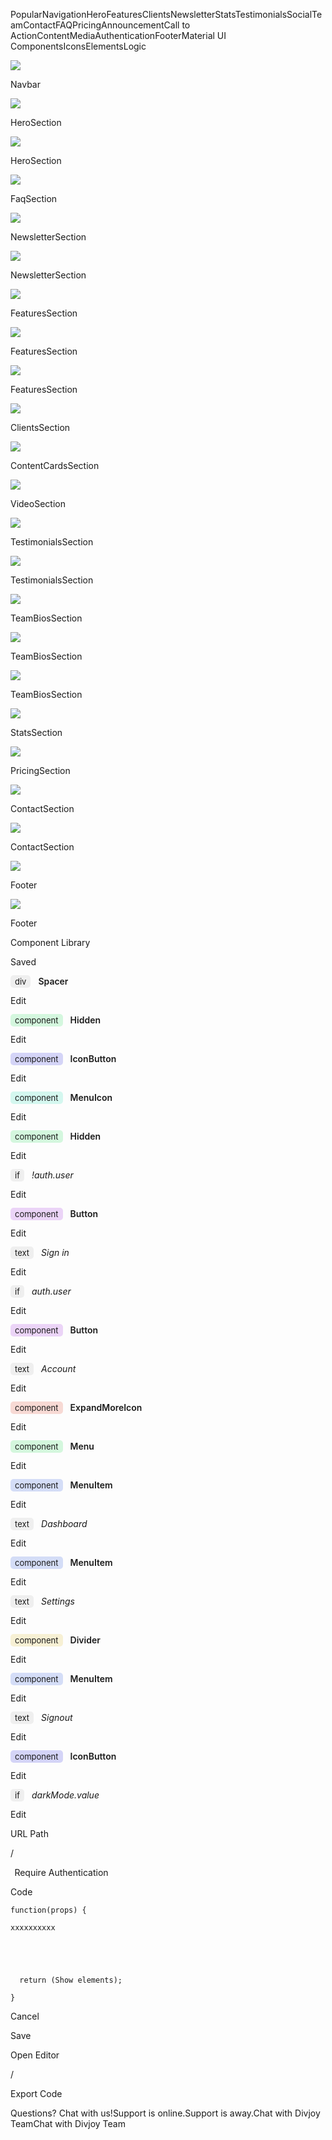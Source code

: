 <span class="tag is-dark">Popular</span><span class="tag is-light">Navigation</span><span class="tag is-light">Hero</span><span class="tag is-light">Features</span><span class="tag is-light">Clients</span><span class="tag is-light">Newsletter</span><span class="tag is-light">Stats</span><span class="tag is-light">Testimonials</span><span class="tag is-light">Social</span><span class="tag is-light">Team</span><span class="tag is-light">Contact</span><span class="tag is-light">FAQ</span><span class="tag is-light">Pricing</span><span class="tag is-light">Announcement</span><span class="tag is-light">Call to Action</span><span class="tag is-light">Content</span><span class="tag is-light">Media</span><span class="tag is-light">Authentication</span><span class="tag is-light">Footer</span><span class="tag is-light">Material UI Components</span><span class="tag is-light">Icons</span><span class="tag is-light">Elements</span><span class="tag is-light">Logic</span>

![](/static/images/library/material-ui/1716755_m.png)

Navbar

![](/static/images/library/material-ui/3072726_m.png)

HeroSection

![](/static/images/library/material-ui/3634204_m.png)

HeroSection

![](/static/images/library/material-ui/5774740_m.png)

FaqSection

![](/static/images/library/material-ui/5509271_m.png)

NewsletterSection

![](/static/images/library/material-ui/2349669_m.png)

NewsletterSection

![](/static/images/library/material-ui/1943051_m.png)

FeaturesSection

![](/static/images/library/material-ui/6669930_m.png)

FeaturesSection

![](/static/images/library/material-ui/2065036_m.png)

FeaturesSection

![](/static/images/library/material-ui/1631194_m.png)

ClientsSection

![](/static/images/library/material-ui/4972030_m.png)

ContentCardsSection

![](/static/images/library/material-ui/6729416_m.png)

VideoSection

![](/static/images/library/material-ui/6403229_m.png)

TestimonialsSection

![](/static/images/library/material-ui/6682061_m.png)

TestimonialsSection

![](/static/images/library/material-ui/1797484_m.png)

TeamBiosSection

![](/static/images/library/material-ui/1041303_m.png)

TeamBiosSection

![](/static/images/library/material-ui/3994146_m.png)

TeamBiosSection

![](/static/images/library/material-ui/9549005_m.png)

StatsSection

![](/static/images/library/material-ui/4598780_m.png)

PricingSection

![](/static/images/library/material-ui/9336926_m.png)

ContactSection

![](/static/images/library/material-ui/6133750_m.png)

ContactSection

![](/static/images/library/material-ui/1891260_m.png)

Footer

![](/static/images/library/material-ui/7125446_m.png)

Footer

<span class="Resizer vertical" role="presentation" style="display: none"></span>

<a href="/" class="button"><span class="icon is-small css-p8bchh"><em></em></span></a>

Component Library

<span class="icon" style="
                                      margin-top: 0px;
                                      margin-left: -6px;
                                      opacity: 0.8;
                                    "></span>

Saved

<span class="rowTitle"><span style="
                                                        box-sizing: border-box;
                                                        background-color: rgb(
                                                          239,
                                                          239,
                                                          239
                                                        );
                                                        padding: 2px 7px;
                                                        border-radius: 5px;
                                                        font-size: 13px;
                                                        margin-right: 5px;
                                                      ">div</span></span><span style="
                                                      padding-left: 7px;
                                                      font-size: 14px;
                                                      font-weight: normal;
                                                    "><span style="font-weight: 600">Spacer</span></span>

Edit

<span class="icon is-small" style="width: 6px"></span>

<span class="rowTitle"><span style="
                                                        box-sizing: border-box;
                                                        background-color: rgb(
                                                          212,
                                                          247,
                                                          222
                                                        );
                                                        padding: 2px 7px;
                                                        border-radius: 5px;
                                                        font-size: 13px;
                                                        margin-right: 5px;
                                                      ">component</span></span><span style="
                                                      padding-left: 7px;
                                                      font-size: 14px;
                                                      font-weight: normal;
                                                    "><span style="font-weight: 600">Hidden</span></span>

Edit

<span class="icon is-small" style="width: 6px"></span>

<span class="rowTitle"><span style="
                                                        box-sizing: border-box;
                                                        background-color: rgb(
                                                          212,
                                                          212,
                                                          247
                                                        );
                                                        padding: 2px 7px;
                                                        border-radius: 5px;
                                                        font-size: 13px;
                                                        margin-right: 5px;
                                                      ">component</span></span><span style="
                                                      padding-left: 7px;
                                                      font-size: 14px;
                                                      font-weight: normal;
                                                    "><span style="font-weight: 600">IconButton</span></span>

Edit

<span class="icon is-small" style="width: 6px"></span>

<span class="rowTitle"><span style="
                                                        box-sizing: border-box;
                                                        background-color: rgb(
                                                          212,
                                                          247,
                                                          239
                                                        );
                                                        padding: 2px 7px;
                                                        border-radius: 5px;
                                                        font-size: 13px;
                                                        margin-right: 5px;
                                                      ">component</span></span><span style="
                                                      padding-left: 7px;
                                                      font-size: 14px;
                                                      font-weight: normal;
                                                    "><span style="font-weight: 600">MenuIcon</span></span>

Edit

<span class="icon is-small" style="width: 6px"></span>

<span class="rowTitle"><span style="
                                                        box-sizing: border-box;
                                                        background-color: rgb(
                                                          212,
                                                          247,
                                                          222
                                                        );
                                                        padding: 2px 7px;
                                                        border-radius: 5px;
                                                        font-size: 13px;
                                                        margin-right: 5px;
                                                      ">component</span></span><span style="
                                                      padding-left: 7px;
                                                      font-size: 14px;
                                                      font-weight: normal;
                                                    "><span style="font-weight: 600">Hidden</span></span>

Edit

<span class="icon is-small" style="width: 6px"></span>

<span class="rowTitle"><span style="
                                                        box-sizing: border-box;
                                                        background-color: rgb(
                                                          239,
                                                          239,
                                                          239
                                                        );
                                                        padding: 2px 7px;
                                                        border-radius: 5px;
                                                        font-size: 13px;
                                                        margin-right: 5px;
                                                      ">if</span></span><span style="
                                                      padding-left: 7px;
                                                      font-size: 14px;
                                                      font-weight: normal;
                                                    ">_!auth.user_</span>

Edit

<span class="icon is-small" style="width: 6px"></span>

<span class="rowTitle"><span style="
                                                        box-sizing: border-box;
                                                        background-color: rgb(
                                                          235,
                                                          212,
                                                          247
                                                        );
                                                        padding: 2px 7px;
                                                        border-radius: 5px;
                                                        font-size: 13px;
                                                        margin-right: 5px;
                                                      ">component</span></span><span style="
                                                      padding-left: 7px;
                                                      font-size: 14px;
                                                      font-weight: normal;
                                                    "><span style="font-weight: 600">Button</span></span>

Edit

<span class="icon is-small" style="width: 6px"></span>

<span class="rowTitle"><span style="
                                                        box-sizing: border-box;
                                                        background-color: rgb(
                                                          239,
                                                          239,
                                                          239
                                                        );
                                                        padding: 2px 7px;
                                                        border-radius: 5px;
                                                        font-size: 13px;
                                                        margin-right: 5px;
                                                      ">text</span></span><span style="
                                                      padding-left: 7px;
                                                      font-size: 14px;
                                                      font-weight: normal;
                                                    ">_Sign in_</span>

Edit

<span class="icon is-small" style="width: 6px"></span>

<span class="rowTitle"><span style="
                                                        box-sizing: border-box;
                                                        background-color: rgb(
                                                          239,
                                                          239,
                                                          239
                                                        );
                                                        padding: 2px 7px;
                                                        border-radius: 5px;
                                                        font-size: 13px;
                                                        margin-right: 5px;
                                                      ">if</span></span><span style="
                                                      padding-left: 7px;
                                                      font-size: 14px;
                                                      font-weight: normal;
                                                    ">_auth.user_</span>

Edit

<span class="icon is-small" style="width: 6px"></span>

<span class="rowTitle"><span style="
                                                        box-sizing: border-box;
                                                        background-color: rgb(
                                                          235,
                                                          212,
                                                          247
                                                        );
                                                        padding: 2px 7px;
                                                        border-radius: 5px;
                                                        font-size: 13px;
                                                        margin-right: 5px;
                                                      ">component</span></span><span style="
                                                      padding-left: 7px;
                                                      font-size: 14px;
                                                      font-weight: normal;
                                                    "><span style="font-weight: 600">Button</span></span>

Edit

<span class="icon is-small" style="width: 6px"></span>

<span class="rowTitle"><span style="
                                                        box-sizing: border-box;
                                                        background-color: rgb(
                                                          239,
                                                          239,
                                                          239
                                                        );
                                                        padding: 2px 7px;
                                                        border-radius: 5px;
                                                        font-size: 13px;
                                                        margin-right: 5px;
                                                      ">text</span></span><span style="
                                                      padding-left: 7px;
                                                      font-size: 14px;
                                                      font-weight: normal;
                                                    ">_Account_</span>

Edit

<span class="icon is-small" style="width: 6px"></span>

<span class="rowTitle"><span style="
                                                        box-sizing: border-box;
                                                        background-color: rgb(
                                                          247,
                                                          217,
                                                          212
                                                        );
                                                        padding: 2px 7px;
                                                        border-radius: 5px;
                                                        font-size: 13px;
                                                        margin-right: 5px;
                                                      ">component</span></span><span style="
                                                      padding-left: 7px;
                                                      font-size: 14px;
                                                      font-weight: normal;
                                                    "><span style="font-weight: 600">ExpandMoreIcon</span></span>

Edit

<span class="icon is-small" style="width: 6px"></span>

<span class="rowTitle"><span style="
                                                        box-sizing: border-box;
                                                        background-color: rgb(
                                                          212,
                                                          247,
                                                          221
                                                        );
                                                        padding: 2px 7px;
                                                        border-radius: 5px;
                                                        font-size: 13px;
                                                        margin-right: 5px;
                                                      ">component</span></span><span style="
                                                      padding-left: 7px;
                                                      font-size: 14px;
                                                      font-weight: normal;
                                                    "><span style="font-weight: 600">Menu</span></span>

Edit

<span class="icon is-small" style="width: 6px"></span>

<span class="rowTitle"><span style="
                                                        box-sizing: border-box;
                                                        background-color: rgb(
                                                          212,
                                                          221,
                                                          247
                                                        );
                                                        padding: 2px 7px;
                                                        border-radius: 5px;
                                                        font-size: 13px;
                                                        margin-right: 5px;
                                                      ">component</span></span><span style="
                                                      padding-left: 7px;
                                                      font-size: 14px;
                                                      font-weight: normal;
                                                    "><span style="font-weight: 600">MenuItem</span></span>

Edit

<span class="icon is-small" style="width: 6px"></span>

<span class="rowTitle"><span style="
                                                        box-sizing: border-box;
                                                        background-color: rgb(
                                                          239,
                                                          239,
                                                          239
                                                        );
                                                        padding: 2px 7px;
                                                        border-radius: 5px;
                                                        font-size: 13px;
                                                        margin-right: 5px;
                                                      ">text</span></span><span style="
                                                      padding-left: 7px;
                                                      font-size: 14px;
                                                      font-weight: normal;
                                                    ">_Dashboard_</span>

Edit

<span class="icon is-small" style="width: 6px"></span>

<span class="rowTitle"><span style="
                                                        box-sizing: border-box;
                                                        background-color: rgb(
                                                          212,
                                                          221,
                                                          247
                                                        );
                                                        padding: 2px 7px;
                                                        border-radius: 5px;
                                                        font-size: 13px;
                                                        margin-right: 5px;
                                                      ">component</span></span><span style="
                                                      padding-left: 7px;
                                                      font-size: 14px;
                                                      font-weight: normal;
                                                    "><span style="font-weight: 600">MenuItem</span></span>

Edit

<span class="icon is-small" style="width: 6px"></span>

<span class="rowTitle"><span style="
                                                        box-sizing: border-box;
                                                        background-color: rgb(
                                                          239,
                                                          239,
                                                          239
                                                        );
                                                        padding: 2px 7px;
                                                        border-radius: 5px;
                                                        font-size: 13px;
                                                        margin-right: 5px;
                                                      ">text</span></span><span style="
                                                      padding-left: 7px;
                                                      font-size: 14px;
                                                      font-weight: normal;
                                                    ">_Settings_</span>

Edit

<span class="icon is-small" style="width: 6px"></span>

<span class="rowTitle"><span style="
                                                        box-sizing: border-box;
                                                        background-color: rgb(
                                                          247,
                                                          240,
                                                          212
                                                        );
                                                        padding: 2px 7px;
                                                        border-radius: 5px;
                                                        font-size: 13px;
                                                        margin-right: 5px;
                                                      ">component</span></span><span style="
                                                      padding-left: 7px;
                                                      font-size: 14px;
                                                      font-weight: normal;
                                                    "><span style="font-weight: 600">Divider</span></span>

Edit

<span class="icon is-small" style="width: 6px"></span>

<span class="rowTitle"><span style="
                                                        box-sizing: border-box;
                                                        background-color: rgb(
                                                          212,
                                                          221,
                                                          247
                                                        );
                                                        padding: 2px 7px;
                                                        border-radius: 5px;
                                                        font-size: 13px;
                                                        margin-right: 5px;
                                                      ">component</span></span><span style="
                                                      padding-left: 7px;
                                                      font-size: 14px;
                                                      font-weight: normal;
                                                    "><span style="font-weight: 600">MenuItem</span></span>

Edit

<span class="icon is-small" style="width: 6px"></span>

<span class="rowTitle"><span style="
                                                        box-sizing: border-box;
                                                        background-color: rgb(
                                                          239,
                                                          239,
                                                          239
                                                        );
                                                        padding: 2px 7px;
                                                        border-radius: 5px;
                                                        font-size: 13px;
                                                        margin-right: 5px;
                                                      ">text</span></span><span style="
                                                      padding-left: 7px;
                                                      font-size: 14px;
                                                      font-weight: normal;
                                                    ">_Signout_</span>

Edit

<span class="icon is-small" style="width: 6px"></span>

<span class="rowTitle"><span style="
                                                        box-sizing: border-box;
                                                        background-color: rgb(
                                                          212,
                                                          212,
                                                          247
                                                        );
                                                        padding: 2px 7px;
                                                        border-radius: 5px;
                                                        font-size: 13px;
                                                        margin-right: 5px;
                                                      ">component</span></span><span style="
                                                      padding-left: 7px;
                                                      font-size: 14px;
                                                      font-weight: normal;
                                                    "><span style="font-weight: 600">IconButton</span></span>

Edit

<span class="icon is-small" style="width: 6px"></span>

<span class="rowTitle"><span style="
                                                        box-sizing: border-box;
                                                        background-color: rgb(
                                                          239,
                                                          239,
                                                          239
                                                        );
                                                        padding: 2px 7px;
                                                        border-radius: 5px;
                                                        font-size: 13px;
                                                        margin-right: 5px;
                                                      ">if</span></span><span style="
                                                      padding-left: 7px;
                                                      font-size: 14px;
                                                      font-weight: normal;
                                                    ">_darkMode.value_</span>

Edit

<span class="icon is-small" style="width: 6px"></span>

URL Path

<span class="button is-static">/</span>

<span style="margin-left: 0.4rem">Require Authentication</span>

Code

    function(props) {

    xxxxxxxxxx



    ​

      return (Show elements);

    }

<span class="icon" style="opacity: 0.7"></span>

Cancel

Save

<span class="Resizer vertical" role="presentation" style="display: none"></span>

<span class="icon is-small"></span>Open Editor

/

<span class="css-bgvzuu-indicatorSeparator"></span>

<span class="icon is-small"></span>Export Code

<span class="cc-unoo"><span class="cc-1c9v"><span class="cc-1bue" data-id="general_entice" data-with-helpdesk="false" data-is-concealed="false"><span class="cc-1bcp"><span class="cc-1s28 cc-kgeu"><span class="cc-tkyh"><span class="cc-1t9t"><span class="cc-g0ak cc-hy0f"></span><span class="cc-xc93" data-has-avatar="true"><span class="cc-17df"><span class="cc-od26 cc-151q">Questions? Chat with us!</span><span class="cc-1rau cc-kgeu" data-id="online">Support is online.</span><span class="cc-1rau cc-kgeu" data-id="away">Support is away.</span></span><span class="cc-56dg"><span class="cc-8exe cc-he6y"><span class="cc-1h5w cc-wsm4" style="
                                  background-image: url('https://image.crisp.chat/process/thumbnail/?url=https%3A%2F%2Fstorage.crisp.chat%2Fusers%2Favatar%2Foperator%2Fa1ceed2fb5459000%2F9w4yfwjb_400x400-9_1ifwe9m.jpg&amp;width=240&amp;height=240&amp;1621711080135') !important;
                                "></span></span></span></span></span></span><span class="cc-rzi5" data-when="online"><span class="cc-1yk0 cc-183m"><span class="cc-1viy"><span class="cc-16up cc-jq4y cc-151q">Chat with Divjoy Team</span></span></span></span><span class="cc-rzi5" data-when="away"><span class="cc-1yk0 cc-183m"><span class="cc-1viy"><span class="cc-16up cc-jq4y cc-151q">Chat with Divjoy Team</span></span></span></span></span></span></span></span><span class="cc-7doi cc-1ada"><span class="cc-1iv2" data-id="chat_closed"><span class="cc-1yxw"><span class="cc-16qx cc-1eqr"></span></span><span class="cc-15mo" data-is-ongoing="false"></span></span></span></span>
